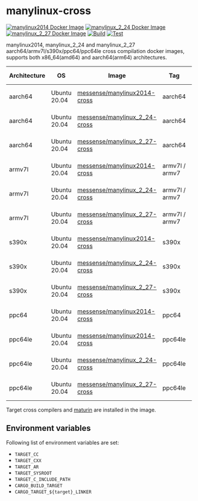 # manylinux-cross

[![manylinux2014 Docker Image](https://img.shields.io/docker/pulls/messense/manylinux2014-cross.svg?maxAge=2592000&label=manylinux2014)](https://hub.docker.com/r/messense/manylinux2014-cross/)
[![manylinux_2_24 Docker Image](https://img.shields.io/docker/pulls/messense/manylinux_2_24-cross.svg?maxAge=2592000&label=manylinux_2_24)](https://hub.docker.com/r/messense/manylinux_2_24-cross/)
[![manylinux_2_27 Docker Image](https://img.shields.io/docker/pulls/messense/manylinux_2_27-cross.svg?maxAge=2592000&label=manylinux_2_27)](https://hub.docker.com/r/messense/manylinux_2_27-cross/)
[![Build](https://github.com/messense/manylinux-cross/workflows/Build/badge.svg)](https://github.com/messense/manylinux-cross/actions?query=workflow%3ABuild)
[![Test](https://github.com/messense/manylinux-cross/workflows/Test/badge.svg)](https://github.com/messense/manylinux-cross/actions?query=workflow%3ATest)

manylinux2014, manylinux_2_24 and manylinux_2_27 aarch64/armv7l/s390x/ppc64/ppc64le cross compilation docker images,
supports both x86_64(amd64) and aarch64(arm64) architectures.

| Architecture |      OS      |            Image                |      Tag        |        GCC          |          Target Python                     |       Host Python     |
| ------------ | ------------ | ------------------------------- | --------------- | ------------------- | ------------------------------------------ |-----------------------|
| aarch64      | Ubuntu 20.04 | [messense/manylinux2014-cross]  | aarch64         | 4.8.5               |  Copied from manylinux2014_aarch64         | Python 3.6 - 3.9      |
| aarch64      | Ubuntu 20.04 | [messense/manylinux_2_24-cross] | aarch64         | 6.5.0               |  Copied from manylinux_2_24_aarch64        | Python 3.6 - 3.9      |
| aarch64      | Ubuntu 20.04 | [messense/manylinux_2_27-cross] | aarch64         | 7.5.0               |  `/opt/python/cp3[6-9]`, built from source | Python 3.6 - 3.9      |
| armv7l       | Ubuntu 20.04 | [messense/manylinux2014-cross]  | armv7l / armv7  | 4.8.5               |  `/opt/python/cp3[6-9]`, built from source | Python 3.6 - 3.9      |
| armv7l       | Ubuntu 20.04 | [messense/manylinux_2_24-cross] | armv7l / armv7  | 6.5.0               |  `/opt/python/cp3[6-9]`, built from source | Python 3.6 - 3.9      |
| armv7l       | Ubuntu 20.04 | [messense/manylinux_2_27-cross] | armv7l / armv7  | 7.5.0               |  `/opt/python/cp3[6-9]`, built from source | Python 3.6 - 3.9      |
| s390x        | Ubuntu 20.04 | [messense/manylinux2014-cross]  | s390x           | 4.8.5               |  Copied from manylinux2014_s390x           | Python 3.6 - 3.9      |
| s390x        | Ubuntu 20.04 | [messense/manylinux_2_24-cross] | s390x           | 6.5.0               |  Copied from manylinux_2_24_s390x          | Python 3.6 - 3.9      |
| s390x        | Ubuntu 20.04 | [messense/manylinux_2_27-cross] | s390x           | 7.5.0               |  `/opt/python/cp3[6-9]`, built from source | Python 3.6 - 3.9      |
| ppc64        | Ubuntu 20.04 | [messense/manylinux2014-cross]  | ppc64           | 4.8.5               |  `/opt/python/cp3[6-9]`, built from source | Python 3.6 - 3.9      |
| ppc64le      | Ubuntu 20.04 | [messense/manylinux2014-cross]  | ppc64le         | 4.8.5               |  Copied from manylinux2014_ppc64le         | Python 3.6 - 3.9      |
| ppc64le      | Ubuntu 20.04 | [messense/manylinux_2_24-cross] | ppc64le         | 6.5.0               |  Copied from manylinux_2_24_ppc64le        | Python 3.6 - 3.9      |
| ppc64le      | Ubuntu 20.04 | [messense/manylinux_2_27-cross] | ppc64le         | 7.5.0               |  `/opt/python/cp3[6-9]`, built from source | Python 3.6 - 3.9      |

Target cross compilers and [maturin](https://github.com/PyO3/maturin) are installed in the image.

## Environment variables

Following list of environment variables are set:

* `TARGET_CC`
* `TARGET_CXX`
* `TARGET_AR`
* `TARGET_SYSROOT`
* `TARGET_C_INCLUDE_PATH`
* `CARGO_BUILD_TARGET`
* `CARGO_TARGET_${target}_LINKER`

[messense/manylinux2014-cross]: https://hub.docker.com/r/messense/manylinux2014-cross
[messense/manylinux_2_24-cross]: https://hub.docker.com/r/messense/manylinux_2_24-cross
[messense/manylinux_2_27-cross]: https://hub.docker.com/r/messense/manylinux_2_27-cross
